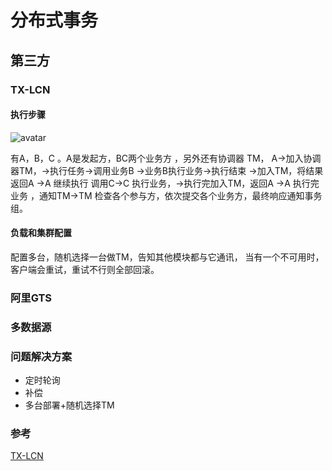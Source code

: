 # 分布式事务

## 第三方 
### TX-LCN
#### 执行步骤
![avatar](http://www.txlcn.org/img/docs/yuanli.png)

有A，B，C 。A是发起方，BC两个业务方 ，另外还有协调器 TM，
A->加入协调器TM，->执行任务->调用业务B ->业务B执行业务->执行结束 ->加入TM，将结果返回A ->A 继续执行 调用C->C 执行业务，->执行完加入TM，返回A ->A 执行完业务 ，通知TM->TM 检查各个参与方，依次提交各个业务方，最终响应通知事务组。

#### 负载和集群配置
配置多台，随机选择一台做TM，告知其他模块都与它通讯，
当有一个不可用时，客户端会重试，重试不行则全部回滚。
 
### 阿里GTS

###  多数据源

### 问题解决方案
- 定时轮询
- 补偿
- 多台部署+随机选择TM

### 参考

[TX-LCN](http://www.txlcn.org/zh-cn/docs/preface.html)
